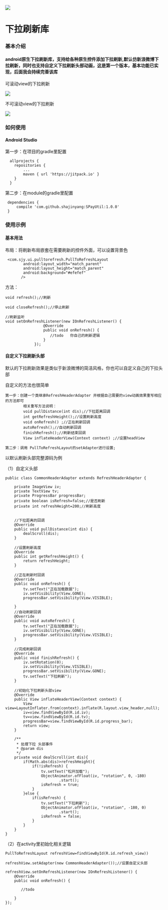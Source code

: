 ![](sjylogo.png)
# 下拉刷新库

### 基本介绍
####  android原生下拉刷新库，支持给各种原生控件添加下拉刷新,默认仿新浪微博下拉刷新，同时也支持自定义下拉刷新头部动画，这是第一个版本，基本功能已实现，后面我会持续完善该库

可滚动view的下拉刷新

![](sample_5.gif)

不可滚动view的下拉刷新

![](sample_6.gif)

### 如何使用

#### Android Studio

第一步：在项目的gradle里配置

      allprojects {
        repositories {
            ...
            maven { url 'https://jitpack.io' }
        }
      }

第二步：在module的gradle里配置

     dependencies {
         compile 'com.github.shajinyang:SPayUtil:1.0.0'
     }

### 使用示例

#### 基本用法
布局：将刷新布局嵌套在需要刷新的控件外面，可以设置背景色

     <com.sjy.ui.pulltorefresh.PullToRefreshLayout
            android:layout_width="match_parent"
            android:layout_height="match_parent"
            android:background="#efefef"
           />

方法：

    void refresh();//刷新

    void closeRefresh();//停止刷新

    //刷新监听
    void setOnRefreshListener(new IOnRefreshListener() {
                     @Override
                     public void onRefresh() {
                        //todo   你自己的刷新逻辑
                     }
                 });

#### 自定义下拉刷新头部

默认的下拉刷新效果是类似于新浪微博的简洁风格，你也可以自定义自己的下拉头部

自定义的方法也很简单

    第一步：创建一个类继承RefreshHeaderAdapter 并根据自己需要的view动画效果重写相应的方法即可
            相关重写方法说明：
            void pullDistance(int dis);//下拉距离回调
            int getRefreshHeight();//设置刷新高度
            void onRefresh() ;//正在刷新回调
            autoRefresh();//自动刷新回调
            finishRefresh();//刷新结束回调
            View inflateHeaderView(Context context) ;//设置headView

    第二步：调用 PullToRefreshLayout的setAdapter进行设置;



以默认刷新头部完整源码为例

（1）自定义头部

    public class CommonHeaderAdapter extends RefreshHeaderAdapter {

        private ImageView iv;
        private TextView tv;
        private ProgressBar progressBar;
        private boolean isRefresh=false;//是否刷新
        private int refreshHeight=200;//刷新高度


        //下拉距离的回调
        @Override
        public void pullDistance(int dis) {
            dealScroll(dis);
        }

        //设置刷新高度
        @Override
        public int getRefreshHeight() {
            return refreshHeight;
        }

        //正在刷新时回调
        @Override
        public void onRefresh() {
            tv.setText("正在加载数据");
            iv.setVisibility(View.GONE);
            progressBar.setVisibility(View.VISIBLE);

        }
        //自动刷新回调
        @Override
        public void autoRefresh() {
            tv.setText("正在加载数据");
            iv.setVisibility(View.GONE);
            progressBar.setVisibility(View.VISIBLE);
        }

        //完成刷新回调
        @Override
        public void finishRefresh() {
            iv.setRotation(0);
            iv.setVisibility(View.VISIBLE);
            progressBar.setVisibility(View.GONE);
            tv.setText("下拉刷新");
        }

        //初始化下拉刷新头部view
        @Override
        public View inflateHeaderView(Context context) {
            View view=LayoutInflater.from(context).inflate(R.layout.view_header,null);
            iv=view.findViewById(R.id.iv);
            tv=view.findViewById(R.id.tv);
            progressBar=view.findViewById(R.id.progress_bar);
            return view;
        }

        /**
         * 处理下拉 头部事件
         * @param dis
         */
        private void dealScroll(int dis){
            if(Math.abs(dis)>refreshHeight){
                if(!isRefresh) {
                    tv.setText("松开加载");
                    ObjectAnimator.ofFloat(iv, "rotation", 0, -180)
                            .start();
                    isRefresh = true;
                }
            }else {
                if(isRefresh) {
                    tv.setText("下拉刷新");
                    ObjectAnimator.ofFloat(iv, "rotation", -180, 0)
                            .start();
                    isRefresh = false;
                }
            }
        }
    }

（2）在activity里初始化相关逻辑

    PullToRefreshLayout refreshView=findViewById(R.id.refresh_view))

    refreshView.setAdapter(new CommonHeaderAdapter());//设置自定义头部

    refreshView.setOnRefreshListener(new IOnRefreshListener() {
        @Override
        public void onRefresh() {

           //todo

        }
    });









